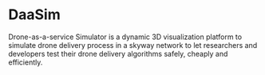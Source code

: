 # DaaSim
Drone-as-a-service Simulator is a dynamic 3D visualization platform to simulate drone delivery process in a skyway network to let researchers and developers test their drone delivery algorithms safely, cheaply and efficiently.
